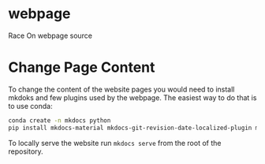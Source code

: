 # webpage
Race On webpage source

# Change Page Content

To change the content of the website pages you would need to install mkdoks and few plugins used by the webpage. The easiest way to do that is to use conda:

```bash
conda create -n mkdocs python
pip install mkdocs-material mkdocs-git-revision-date-localized-plugin mkdocs-awesome-pages-plugin
```

To locally serve the website run ```mkdocs serve``` from the root of the repository.
